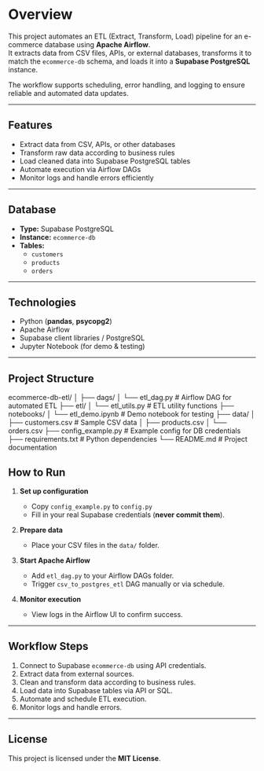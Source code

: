 # Overview
This project automates an ETL (Extract, Transform, Load) pipeline for an e-commerce database using **Apache Airflow**.  
It extracts data from CSV files, APIs, or external databases, transforms it to match the `ecommerce-db` schema, and loads it into a **Supabase PostgreSQL** instance.  

The workflow supports scheduling, error handling, and logging to ensure reliable and automated data updates.

---

## Features
- Extract data from CSV, APIs, or other databases  
- Transform raw data according to business rules  
- Load cleaned data into Supabase PostgreSQL tables  
- Automate execution via Airflow DAGs  
- Monitor logs and handle errors efficiently  

---

## Database
- **Type:** Supabase PostgreSQL  
- **Instance:** `ecommerce-db`  
- **Tables:**  
  - `customers`  
  - `products`  
  - `orders`  

---

## Technologies
- Python (**pandas**, **psycopg2**)  
- Apache Airflow  
- Supabase client libraries / PostgreSQL  
- Jupyter Notebook (for demo & testing)  

---

## Project Structure
ecommerce-db-etl/
│
├── dags/
│ └── etl_dag.py # Airflow DAG for automated ETL
├── etl/
│ └── etl_utils.py # ETL utility functions
├── notebooks/
│ └── etl_demo.ipynb # Demo notebook for testing
├── data/
│ ├── customers.csv # Sample CSV data
│ ├── products.csv
│ └── orders.csv
├── config_example.py # Example config for DB credentials
├── requirements.txt # Python dependencies
└── README.md # Project documentation

## How to Run

1. **Set up configuration**  
   - Copy `config_example.py` to `config.py`  
   - Fill in your real Supabase credentials (**never commit them**).  

2. **Prepare data**  
   - Place your CSV files in the `data/` folder.  

3. **Start Apache Airflow**  
   - Add `etl_dag.py` to your Airflow DAGs folder.  
   - Trigger `csv_to_postgres_etl` DAG manually or via schedule.  

4. **Monitor execution**  
   - View logs in the Airflow UI to confirm success.  

---

## Workflow Steps
1. Connect to Supabase `ecommerce-db` using API credentials.  
2. Extract data from external sources.  
3. Clean and transform data according to business rules.  
4. Load data into Supabase tables via API or SQL.  
5. Automate and schedule ETL execution.  
6. Monitor logs and handle errors.  

---

## License
This project is licensed under the **MIT License**.
